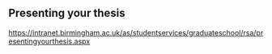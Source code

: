 Presenting your thesis
---


https://intranet.birmingham.ac.uk/as/studentservices/graduateschool/rsa/presentingyourthesis.aspx
